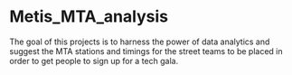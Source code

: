 # Metis_MTA_analysis
The goal of this projects is to harness the power of data analytics and suggest the MTA stations and timings for the street teams to be placed in order to get people to sign up for a tech gala. 
